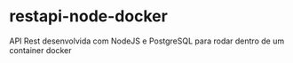# restapi-node-docker
API Rest desenvolvida com NodeJS e PostgreSQL para rodar dentro de um container docker
